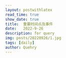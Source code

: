 ```yaml
---
layout: postwithlatex
read_time: true
show_date: true
title:  重要时间点及事件
date:   2022-9-26  
description: for query
img: posts/20220926/1.jpg 
tags: [daily]
author: Quehry
---
```


<!-- 2022.9.23 报9月工资 -->